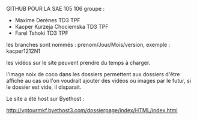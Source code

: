 GITHUB POUR LA SAE 105 106 
groupe :
- Maxime Derènes TD3 TPF
- Kacper Kurzeja Chociemska TD3 TPF
- Farel Tshoki TD3 TPF

les branches sont nommés : prenom/Jour/Mois/version, exemple : kacper1212N1

les vidéos sur le site peuvent prendre du temps à charger.

l'image noix de coco dans les dossiers permettent aux dossiers d'être affiché au cas où l'on voudrait ajouter des vidéos ou images par le futur, si le dossier est vide, il disparait.

Le site a été host sur Byethost :

http://vptourmkf.byethost3.com/dossierpage/index/HTML/index.html
